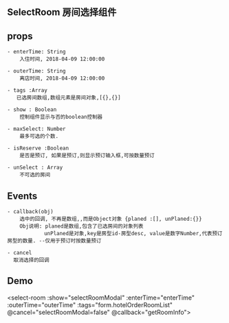 ## SelectRoom 房间选择组件
## props
    - enterTime: String
        入住时间, 2018-04-09 12:00:00

    - outerTime: String
        离店时间, 2018-04-09 12:00:00

    - tags :Array
       已选房间数组,数组元素是房间对象,[{},{}]

    - show : Boolean
        控制组件显示与否的boolean控制器

    - maxSelect: Number
        最多可选的个数.

    - isReserve :Boolean
        是否是预订, 如果是预订,则显示预订输入框,可按数量预订

    - unSelect : Array
        不可选的房间

## Events

    - callback(obj)
        选中的回调, 不再是数组,,而是Object对象 {planed :[], unPlaned:{}}
        Obj说明: planed是数组,包含了已选房间的对象列表
                unPlaned是对象,key是房型id-房型desc, value是数字Number,代表预订房型的数量. --仅用于预订时按数量预订

    - cancel
      取消选择的回调

## Demo

   <select-room :show="selectRoomModal" :enterTime="enterTime" :outerTime="outerTime"
        :tags="form.hotelOrderRoomList" @cancel="selectRoomModal=false" @callback="getRoomInfo">
   </select-room>
